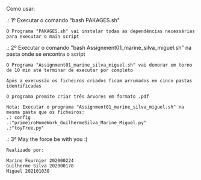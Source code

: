 Como usar:


.: 1º Executar o comando "bash PAKAGES.sh" 

	O Programa "PAKAGES.sh" vai instalar todas as dependências necessárias para executar o main script


.: 2º Executar o comando "bash Assignment01_marine_silva_miguel.sh" na pasta onde se encontra o script


	O Programa "Assignment01_marine_silva_miguel.sh" vai demorar em torno de 10 min até terminar de executar por completo
	
	Após a execussão os ficheiros criados ficam arrumados em cinco pastas identificadas
	
	O programa premite criar três árvores em formato .pdf
	
	Nota: Executar o programa "Assignment01_marine_silva_miguel.sh" na mesma pasta que os ficheiros: 
	.: config
	.:"primeiroHomeWork_GuilhermeSilva_Marine_Miguel.py"
	.:"toyTree.py"


.: 3ª May the force be with you :)


	Realizado por:

	Marine Fournier 202000224
	Guilherme Silva 202000178
	Miguel 202101030

